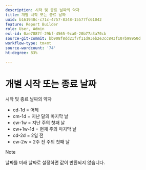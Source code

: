 ```yaml
---
description: 시작 및 종료 날짜의 약자
title: 개별 시작 또는 종료 날짜
uuid: b161948c-c71c-4757-8348-15577fc61042
feature: Report Builder
role: User, Admin
exl-id: 0ae7887f-29bf-4565-9ca0-20b77a3a70cb
source-git-commit: bb908f8dd21f7f11d93eb2e3cc843f107b99950d
workflow-type: tm+mt
source-wordcount: '74'
ht-degree: 83%

---
```


# 개별 시작 또는 종료 날짜

시작 및 종료 날짜의 약자

* cd-1d = 어제
* cm-1d = 지난 달의 마지막 날
* cw-1w = 지난 주의 첫째 날
* cw+1w-1d = 현재 주의 마지막 날
* cd-2d = 2일 전
* cw-2w = 2주 전 주의 첫째 날

>[!NOTE]
>
>날짜를 미래 날짜로 설정하면 값이 반환되지 않습니다.
